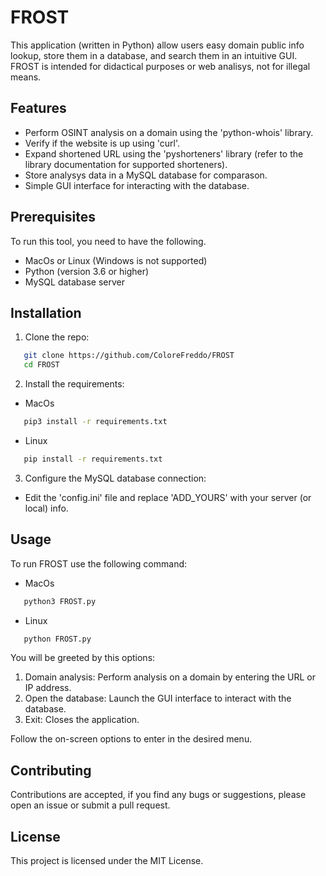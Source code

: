 # FROST
This application (written in Python) allow users easy domain public info lookup, store them in a database, and search them in an intuitive GUI. FROST is intended for didactical purposes or web analisys, not for illegal means.

## Features

- Perform OSINT analysis on a domain using the 'python-whois' library.
- Verify if the website is up using 'curl'.
- Expand shortened URL using the 'pyshorteners' library (refer to the library documentation for supported shorteners).
- Store analysys data in a MySQL database for comparason.
- Simple GUI interface for interacting with the database.

## Prerequisites

To run this tool, you need to have the following.

- MacOs or Linux (Windows is not supported)
- Python (version 3.6 or higher)
- MySQL database server

## Installation

1. Clone the repo:
```bash
   git clone https://github.com/ColoreFreddo/FROST
   cd FROST
   ```
2. Install the requirements:

- MacOs
```zsh
   pip3 install -r requirements.txt
   ```

- Linux
```bash
   pip install -r requirements.txt
   ```
3. Configure the MySQL database connection:
- Edit the 'config.ini' file and replace 'ADD_YOURS' with your server (or local) info.

## Usage

To run FROST use the following command:
- MacOs
```zsh
   python3 FROST.py
   ```
- Linux
```bash
   python FROST.py
   ```
You will be greeted by this options:

1. Domain analysis: Perform analysis on a domain by entering the URL or IP address.
2. Open the database: Launch the GUI interface to interact with the database.
3. Exit: Closes the application.

Follow the on-screen options to enter in the desired menu.

## Contributing

Contributions are accepted, if you find any bugs or suggestions, please open an issue or submit a pull request.

## License

This project is licensed under the MIT License.
